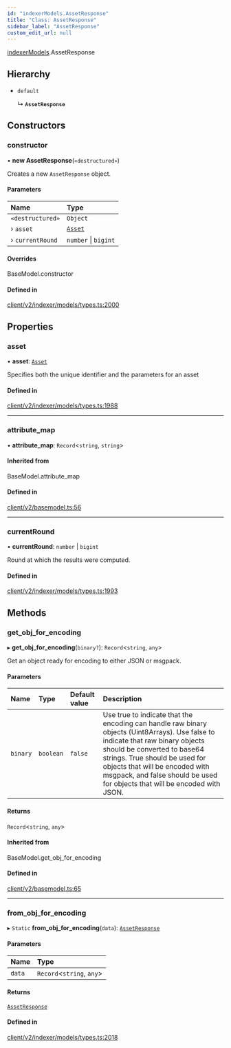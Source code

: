 ```yaml
---
id: "indexerModels.AssetResponse"
title: "Class: AssetResponse"
sidebar_label: "AssetResponse"
custom_edit_url: null
---
```


[indexerModels](../namespaces/erModels).AssetResponse

## Hierarchy

- `default`

  ↳ **`AssetResponse`**

## Constructors

### constructor

• **new AssetResponse**(`«destructured»`)

Creates a new `AssetResponse` object.

#### Parameters

| Name | Type |
| :------ | :------ |
| `«destructured»` | `Object` |
| › `asset` | [`Asset`](erModels.Asset) |
| › `currentRound` | `number` \| `bigint` |

#### Overrides

BaseModel.constructor

#### Defined in

[client/v2/indexer/models/types.ts:2000](https://github.com/joe-p/js-algorand-sdk/blob/6a3021f/src/client/v2/indexer/models/types.ts#L2000)

## Properties

### asset

• **asset**: [`Asset`](erModels.Asset)

Specifies both the unique identifier and the parameters for an asset

#### Defined in

[client/v2/indexer/models/types.ts:1988](https://github.com/joe-p/js-algorand-sdk/blob/6a3021f/src/client/v2/indexer/models/types.ts#L1988)

___

### attribute\_map

• **attribute\_map**: `Record`<`string`, `string`\>

#### Inherited from

BaseModel.attribute\_map

#### Defined in

[client/v2/basemodel.ts:56](https://github.com/joe-p/js-algorand-sdk/blob/6a3021f/src/client/v2/basemodel.ts#L56)

___

### currentRound

• **currentRound**: `number` \| `bigint`

Round at which the results were computed.

#### Defined in

[client/v2/indexer/models/types.ts:1993](https://github.com/joe-p/js-algorand-sdk/blob/6a3021f/src/client/v2/indexer/models/types.ts#L1993)

## Methods

### get\_obj\_for\_encoding

▸ **get_obj_for_encoding**(`binary?`): `Record`<`string`, `any`\>

Get an object ready for encoding to either JSON or msgpack.

#### Parameters

| Name | Type | Default value | Description |
| :------ | :------ | :------ | :------ |
| `binary` | `boolean` | `false` | Use true to indicate that the encoding can handle raw binary objects (Uint8Arrays). Use false to indicate that raw binary objects should be converted to base64 strings. True should be used for objects that will be encoded with msgpack, and false should be used for objects that will be encoded with JSON. |

#### Returns

`Record`<`string`, `any`\>

#### Inherited from

BaseModel.get\_obj\_for\_encoding

#### Defined in

[client/v2/basemodel.ts:65](https://github.com/joe-p/js-algorand-sdk/blob/6a3021f/src/client/v2/basemodel.ts#L65)

___

### from\_obj\_for\_encoding

▸ `Static` **from_obj_for_encoding**(`data`): [`AssetResponse`](erModels.AssetResponse)

#### Parameters

| Name | Type |
| :------ | :------ |
| `data` | `Record`<`string`, `any`\> |

#### Returns

[`AssetResponse`](erModels.AssetResponse)

#### Defined in

[client/v2/indexer/models/types.ts:2018](https://github.com/joe-p/js-algorand-sdk/blob/6a3021f/src/client/v2/indexer/models/types.ts#L2018)
